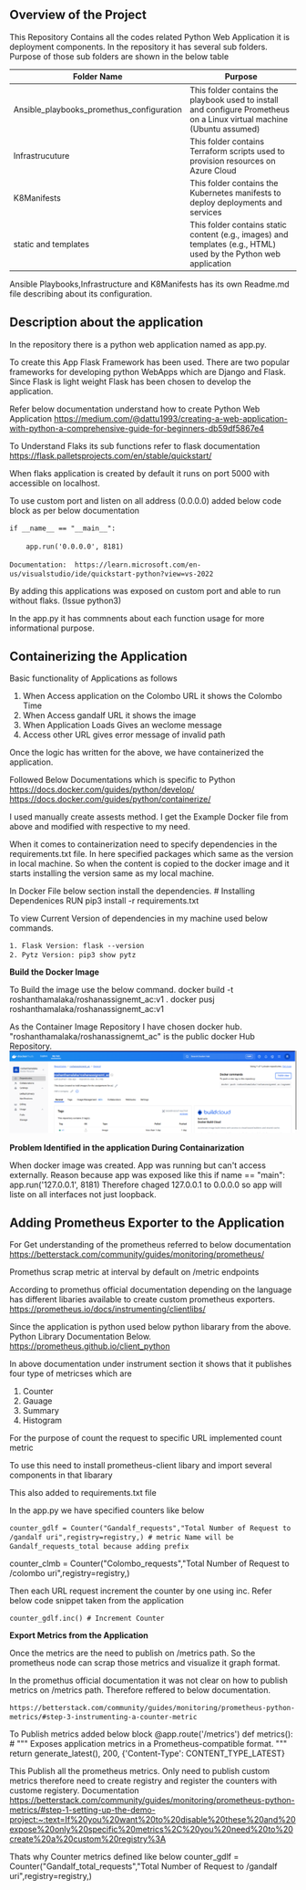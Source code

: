 ## Overview of the Project

This Repository Contains all the codes related Python Web Application it is deployment components. In the repository it has several sub folders. Purpose of those sub folders are shown in the below table

| Folder Name                             | Purpose                                                                                                                    |
|----------------------------------------|----------------------------------------------------------------------------------------------------------------------------|
| Ansible_playbooks_promethus_configuration | This folder contains the playbook used to install and configure Prometheus on a Linux virtual machine (Ubuntu assumed)    |
| Infrastrucuture                         | This folder contains Terraform scripts used to provision resources on Azure Cloud                                          |
| K8Manifests                             | This folder contains the Kubernetes manifests to deploy deployments and services                                            |
| static and templates                    | This folder contains static content (e.g., images) and templates (e.g., HTML) used by the Python web application           |

Ansible Playbooks,Infrastructure and K8Manifests has its own Readme.md file describing about its configuration. 

## Description about the application 

In the repository there is a python web application named as app.py.

To create this App Flask Framework has been used. There are two popular frameworks for developing python WebApps which are Django and Flask. Since Flask is light weight Flask has been chosen to develop the application.

Refer below documentation understand how to create Python Web Application 
    https://medium.com/@dattu1993/creating-a-web-application-with-python-a-comprehensive-guide-for-beginners-db59df5867e4 

To Understand Flaks its sub functions refer to flask documentation 
    https://flask.palletsprojects.com/en/stable/quickstart/ 

When flaks application is created by default it runs on port 5000 with accessible on localhost.

To use custom port and listen on all address (0.0.0.0) added below code block  as per below documentation

    if __name__ == "__main__":

        app.run('0.0.0.0', 8181)

    Documentation:  https://learn.microsoft.com/en-us/visualstudio/ide/quickstart-python?view=vs-2022  

By adding this applications was exposed on custom port and able to run without flaks. (Issue python3)

In the app.py it has commnents about each function usage for more informational purpose.

## Containerizing the Application 

Basic functionality of Applications as follows 

1. When Access application on the Colombo URL it shows the Colombo Time 
2. When Access gandalf URL it shows the image 
3. When Application Loads Gives an weclome message 
4. Access other URL gives error message of invalid path 

Once the logic has written for the above, we have containerized the application. 

Followed Below Documentations  which is specific to Python
    https://docs.docker.com/guides/python/develop/ 
    https://docs.docker.com/guides/python/containerize/

I used manually create assests method. I get the Example Docker file from above and modified with respective to my need.

When it comes to containerization need to specify dependencies in the requirements.txt file. In here specified packages which same as the version in local machine. So when the content is copied to the docker image and it starts installing the version same as my local machine. 

In Docker File below section install the dependencies.
    # Installing Dependenices
    RUN pip3 install -r requirements.txt 

To view Current Version of dependencies in my machine used below commands.

    1. Flask Version: flask --version
    2. Pytz Version: pip3 show pytz

__Build the Docker Image__

To Build the image use the below command.
        docker build -t roshanthamalaka/roshanassignemt_ac:v1 .
        docker pusj roshanthamalaka/roshanassignemt_ac:v1

As the Container Image Repository I have chosen docker hub. "roshanthamalaka/roshanassignemt_ac" is the public docker Hub Repository.
![alt text](image.png)

__Problem Identified in the application During Containarization__

When docker image was created. App was running but can't access externally. Reason because app was exposed like this
    if name == "main": 
        app.run('127.0.0.1', 8181)
Therefore chaged 127.0.0.1 to 0.0.0.0 so app will liste on all interfaces not just loopback.

## Adding Prometheus Exporter to the Application

For Get understanding of the prometheus referred to below documentation 
    https://betterstack.com/community/guides/monitoring/prometheus/

Promethus scrap metric at interval by default on /metric endpoints 

According to promethus official documentation depending on the language has different libaries available to create custom prometheus exporters. 
    https://prometheus.io/docs/instrumenting/clientlibs/ 

Since the application is python used below python libarary from the above. Python Library Documentation Below.
    https://prometheus.github.io/client_python

In above documentation under instrument section it shows that it publishes four type of metricses which are 
1. Counter
2. Gauage
3. Summary 
4. Histogram

For the purpose of count the request to specific URL implemented count metric

To use this need to install prometheus-client libary and import several components in that libarary 

This also added to requirements.txt file 

In the app.py we have specified counters like below 

    counter_gdlf = Counter("Gandalf_requests","Total Number of Request to /gandalf uri",registry=registry,) # metric Name will be Gandalf_requests_total because adding prefix
counter_clmb = Counter("Colombo_requests","Total Number of Request to /colombo uri",registry=registry,) 

Then each URL request increment the counter by one using inc. Refer below code snippet taken from the application 

    counter_gdlf.inc() # Increment Counter

__Export Metrics from the Application__ 

Once the metrics are the need to publish on /metrics path. So the prometheus node can scrap those metrics and visualize it graph format.

In the promethus official documentation it was not clear on how to publish metrics on /metrics path. Therefore reffered to below documentation. 

    https://betterstack.com/community/guides/monitoring/prometheus-python-metrics/#step-3-instrumenting-a-counter-metric 

To Publish metrics added below block 
    @app.route('/metrics')
    def metrics():
        # """ Exposes application metrics in a Prometheus-compatible format. """
      return generate_latest(), 200, {'Content-Type': CONTENT_TYPE_LATEST}

This Publish all the prometheus metrics. Only need to publish custom metrics therefore need to create registry and register the counters with custome registery.
    Documentation https://betterstack.com/community/guides/monitoring/prometheus-python-metrics/#step-1-setting-up-the-demo-project:~:text=If%20you%20want%20to%20disable%20these%20and%20expose%20only%20specific%20metrics%2C%20you%20need%20to%20create%20a%20custom%20registry%3A 

Thats why Counter metrics defined like below
    counter_gdlf = Counter("Gandalf_total_requests","Total Number of Request to /gandalf uri",registry=registry,)




